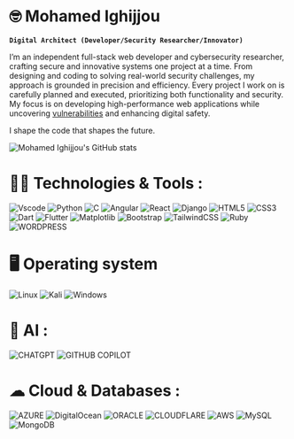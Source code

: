 # 🤓 Mohamed Ighijjou

**``Digital Architect (Developer/Security Researcher/Innovator)``**

I’m an independent full-stack web developer and cybersecurity researcher, crafting secure and innovative systems one project at a time. From designing and coding to solving real-world security challenges, my approach is grounded in precision and efficiency.
Every project I work on is carefully planned and executed, prioritizing both functionality and security. My focus is on developing high-performance web applications while uncovering [vulnerabilities](https://en.wikipedia.org/wiki/Vulnerability_(computer_security)) and enhancing digital safety.

I shape the code that shapes the future.

![Mohamed Ighijjou's GitHub stats](https://github-readme-stats.vercel.app/api?username=Wanda0fU&show_icons=true&theme=transparent)

# 🧑‍💻 Technologies & Tools :

![Vscode](https://raw.githubusercontent.com/marwin1991/profile-technology-icons/refs/heads/main/icons/visual_studio_code.png)
![Python](https://raw.githubusercontent.com/marwin1991/profile-technology-icons/refs/heads/main/icons/python.png)
![C](https://raw.githubusercontent.com/marwin1991/profile-technology-icons/refs/heads/main/icons/c.png)
![Angular](https://raw.githubusercontent.com/marwin1991/profile-technology-icons/refs/heads/main/icons/angular.png)
![React](https://raw.githubusercontent.com/marwin1991/profile-technology-icons/refs/heads/main/icons/react.png)
![Django](https://raw.githubusercontent.com/marwin1991/profile-technology-icons/refs/heads/main/icons/django.png)
![HTML5](https://raw.githubusercontent.com/marwin1991/profile-technology-icons/refs/heads/main/icons/html.png)
![CSS3](https://raw.githubusercontent.com/marwin1991/profile-technology-icons/refs/heads/main/icons/css.png)
![Dart](https://raw.githubusercontent.com/marwin1991/profile-technology-icons/refs/heads/main/icons/dart.png)
![Flutter](https://raw.githubusercontent.com/marwin1991/profile-technology-icons/refs/heads/main/icons/flutter.png)
![Matplotlib](https://img.shields.io/badge/Matplotlib-%23ffffff.svg?style=for-the-badge&logo=Matplotlib&logoColor=black)
![Bootstrap](https://raw.githubusercontent.com/marwin1991/profile-technology-icons/refs/heads/main/icons/bootstrap.png)
![TailwindCSS](https://raw.githubusercontent.com/marwin1991/profile-technology-icons/refs/heads/main/icons/tailwind_css.png)
![Ruby](https://raw.githubusercontent.com/marwin1991/profile-technology-icons/refs/heads/main/icons/ruby.png)
![WORDPRESS](https://raw.githubusercontent.com/marwin1991/profile-technology-icons/refs/heads/main/icons/wordpress.png)

# 🖥️ Operating system

![Linux](https://raw.githubusercontent.com/marwin1991/profile-technology-icons/refs/heads/main/icons/linux.png)
![Kali](https://raw.githubusercontent.com/marwin1991/profile-technology-icons/refs/heads/main/icons/kali_linux.png)
![Windows](https://raw.githubusercontent.com/marwin1991/profile-technology-icons/refs/heads/main/icons/windows.png)

# 🤖 AI :

![CHATGPT](https://img.shields.io/badge/ChatGPT-74aa9c?style=for-the-badge&logo=openai&logoColor=white)
![GITHUB COPILOT](https://img.shields.io/badge/github%20copilot-000000?style=for-the-badge&logo=githubcopilot&logoColor=white)

# ☁ Cloud & Databases :

![AZURE](https://raw.githubusercontent.com/marwin1991/profile-technology-icons/refs/heads/main/icons/microsoft_azure.png)
![DigitalOcean](https://raw.githubusercontent.com/marwin1991/profile-technology-icons/refs/heads/main/icons/digital_ocean.png)
![ORACLE](https://img.shields.io/badge/Oracle-F80000?style=for-the-badge&logo=oracle&logoColor=black)
![CLOUDFLARE](https://img.shields.io/badge/Cloudflare-F38020?style=for-the-badge&logo=Cloudflare&logoColor=white)
![AWS](https://raw.githubusercontent.com/marwin1991/profile-technology-icons/refs/heads/main/icons/aws.png)
![MySQL](https://raw.githubusercontent.com/marwin1991/profile-technology-icons/refs/heads/main/icons/mysql.png)
![MongoDB](https://raw.githubusercontent.com/marwin1991/profile-technology-icons/refs/heads/main/icons/mongodb.png)

